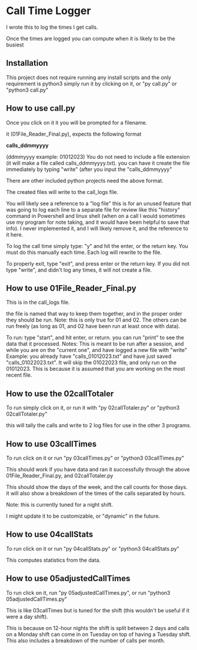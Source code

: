 # Call Time Logger
I wrote this to log the times I get calls.

Once the times are logged you can compute when it is likely to be the busiest

## Installation

This project does not require running any install scripts and the only requirement is python3
simply run it by clicking on it, or "py call.py" or "python3 call.py"

## How to use call.py

Once you click on it it you will be prompted for a filename.

it (01File_Reader_Final.py), expects the following format

**calls_ddmmyyyy**

(ddmmyyyy example: 01012023) 
You do not need to include a file extension (it will make a file called calls_ddmmyyyy.txt). 
you can have it create the file immediately by typing "write" (after you input the "calls_ddmmyyyy"

There are other included python projects need the above format.

The created files will write to the call_logs file.

You will likely see a reference to a "log file" this is for an unused feature that was going to log each line to a separate file for review like this "history" command in Powershell and linux shell (when on a call I would sometimes use my program for note taking, and it would have been helpful to save that info). I never implemented it, and I will likely remove it, and the reference to it here.

To log the call time simply type: "y" and hit the enter, or the return key. You must do this manually each time. Each log will rewrite to the file.

To properly exit, type "exit", and press enter or the return key. If you did not type "write", and didn't log any times, it will not create a file.


## How to use 01File_Reader_Final.py
This is in the call_logs file.

the file is named that way to keep them together, and in the proper order they should be run.
Note: this is only true for 01 and 02. The others can be run freely (as long as 01, and 02 have been run at least once with data).

To run: type "start", and hit enter, or return. you can run "print" to see the data that it processed.
Notes: This is meant to be run after a session, and while you are on the "current one", and have logged a new file with "write"
Example: you already have "calls_01012023.txt” and have just saved "calls_01022023.txt". It will skip the 01022023 file, and only run on the 01012023. This is because it is assumed that you are working on the most recent file.


## How to use the 02callTotaler

To run simply click on it, or run it with "py 02callTotaler.py" or "python3 02callTotaler.py"
 
this will tally the calls and write to 2 log files for use in the other 3 programs.


## How to use 03callTimes

To run click on it or run "py 03callTimes.py" or "python3 03callTimes.py"

This should work if you have data and ran it successfully through the above 01File_Reader_Final.py, and 02callTotaler.py

This should show the days of the week, and the call counts for those days. it will also show a breakdown of the times of the calls separated by hours.

Note: this is currently tuned for a night shift.

I might update it to be customizable, or "dynamic" in the future.


## How to use 04callStats

To run click on it or run "py 04callStats.py" or "python3 04callStats.py"

This computes statistics from the data.


## How to use 05adjustedCallTimes

To run click on it, run "py 05adjustedCallTimes.py", or run "python3 05adjustedCallTimes.py"

This is like 03callTimes but is tuned for the shift (this wouldn't be useful if it were a day shift).

This is because on 12-hour nights the shift is split between 2 days and calls on a Monday shift can come in on Tuesday on top of having a Tuesday shift. This also includes a breakdown of the number of calls per month.


